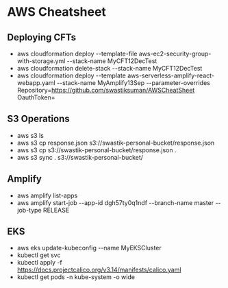 # AWS Cheatsheet

## Deploying CFTs
- aws cloudformation deploy --template-file aws-ec2-security-group-with-storage.yml --stack-name MyCFT12DecTest
- aws cloudformation delete-stack --stack-name MyCFT12DecTest
- aws cloudformation deploy --template aws-serverless-amplify-react-webapp.yaml --stack-name MyAmplify13Sep --parameter-overrides Repository=https://github.com/swastiksuman/AWSCheatSheet OauthToken=<OAUTHTOKEN>

## S3 Operations
- aws s3 ls
- aws s3 cp response.json s3://swastik-personal-bucket/response.json
- aws s3 cp s3://swastik-personal-bucket/response.json .
- aws s3 sync . s3://swastik-personal-bucket/

## Amplify
- aws amplify list-apps
- aws amplify start-job --app-id dgh57ty0q1ndf --branch-name master --job-type RELEASE

## EKS
- aws eks update-kubeconfig --name MyEKSCluster
- kubectl get svc  
- kubectl apply -f https://docs.projectcalico.org/v3.14/manifests/calico.yaml
- kubectl get pods -n kube-system -o wide
